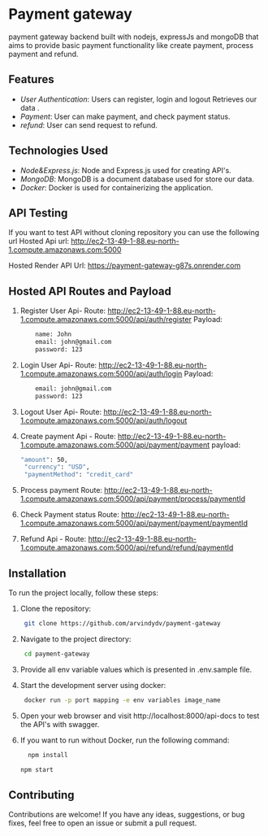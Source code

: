 # Payment gateway

payment gateway backend built with nodejs, expressJs and mongoDB that aims to provide basic payment functionality like create payment, process payment and refund.

## Features

- _User Authentication_: Users can register, login and logout Retrieves our data .
- _Payment_: User can make payment, and check payment status.
- _refund_: User can send request to refund.

## Technologies Used

- _Node&Express.js_: Node and Express.js used for creating API's.
- _MongoDB_: MongoDB is a document database used for store our data.
- _Docker_: Docker is used for containerizing the application.

## API Testing

If you want to test API without cloning repository you can use the following url
Hosted Api url: http://ec2-13-49-1-88.eu-north-1.compute.amazonaws.com:5000

Hosted Render API Url: https://payment-gateway-g87s.onrender.com



## Hosted API Routes and Payload

1. Register User Api-
   Route: http://ec2-13-49-1-88.eu-north-1.compute.amazonaws.com:5000/api/auth/register
   Payload:
   ```sh
       name: John
       email: john@gmail.com
       password: 123
   ```
2. Login User Api-
   Route: http://ec2-13-49-1-88.eu-north-1.compute.amazonaws.com:5000/api/auth/login
   Payload:
   ```sh
       email: john@gmail.com
       password: 123
   ```
3. Logout User Api-
   Route: http://ec2-13-49-1-88.eu-north-1.compute.amazonaws.com:5000/api/auth/logout

4. Create payment Api -
   Route: http://ec2-13-49-1-88.eu-north-1.compute.amazonaws.com:5000/api/payment/payment
   payload:
   ```sh
   "amount": 50,
    "currency": "USD",
    "paymentMethod": "credit_card"
   ```
 5. Process payment
   Route: http://ec2-13-49-1-88.eu-north-1.compute.amazonaws.com:5000/api/payment/process/paymentId

 6. Check Payment status
    Route: http://ec2-13-49-1-88.eu-north-1.compute.amazonaws.com:5000/api/payment/payment/paymentId
 
 7. Refund Api - 
    Route: http://ec2-13-49-1-88.eu-north-1.compute.amazonaws.com:5000/api/refund/refund/paymentId


## Installation

To run the project locally, follow these steps:

1. Clone the repository:

   ```sh
    git clone https://github.com/arvindydv/payment-gateway

   ```

2. Navigate to the project directory:

   ```sh
    cd payment-gateway

   ```

3. Provide all env variable values which is presented in .env.sample file.

4. Start the development server using docker:

   ```sh
    docker run -p port mapping -e env variables image_name

   ```

5. Open your web browser and visit http://localhost:8000/api-docs to test the API's with swagger.

6. If you want to run without Docker, run the following command:
   ```sh
     npm install
   ```
   ```sh
   npm start
   ```

## Contributing

Contributions are welcome! If you have any ideas, suggestions, or bug fixes, feel free to open an issue or submit a pull request.
